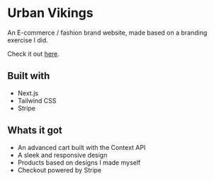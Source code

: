 # Urban Vikings

An E-commerce / fashion brand website, made based on a branding exercise I did.

Check it out [here](https://urban-vikings.vercel.app/).

## Built with

- Next.js
- Tailwind CSS
- Stripe

## Whats it got

- An advanced cart built with the Context API
- A sleek and responsive design
- Products based on designs I made myself
- Checkout powered by Stripe
